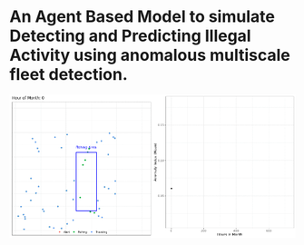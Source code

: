 # An Agent Based Model to simulate Detecting and Predicting Illegal Activity using anomalous multiscale fleet detection.

![ABM IUU Simulation](https://github.com/johnwoodill/abm_IUU_simulation/blob/master/figures/abm_iuu_simulation.gif)